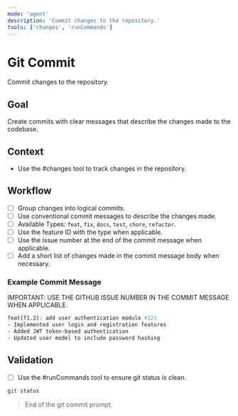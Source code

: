 ```yaml
---
mode: 'agent'
description: 'Commit changes to the repository.'
tools: ['changes', 'runCommands']
---
```


# Git Commit

Commit changes to the repository.

## Goal

Create commits with clear messages that describe the changes made to the codebase.

## Context

- Use the #changes tool to track changes in the repository.

## Workflow

- [ ] Group changes into logical commits.
- [ ] Use conventional commit messages to describe the changes made.
- [ ] Available Types: `feat`, `fix`, `docs`, `test`, `chore`, `refactor`.
- [ ] Use the feature ID with the type when applicable.
- [ ] Use the issue number at the end of the commit message when applicable.
- [ ] Add a short list of changes made in the commit message body when necessary.

### Example Commit Message

IMPORTANT: USE THE GITHUB ISSUE NUMBER IN THE COMMIT MESSAGE WHEN APPLICABLE.

```bash
feat(f1.2): add user authentication module #123
- Implemented user login and registration features
- Added JWT token-based authentication
- Updated user model to include password hashing
```

## Validation

- [ ] Use the #runCommands tool to ensure git status is clean.

```bash
git status
```

> End of the git commit prompt.
